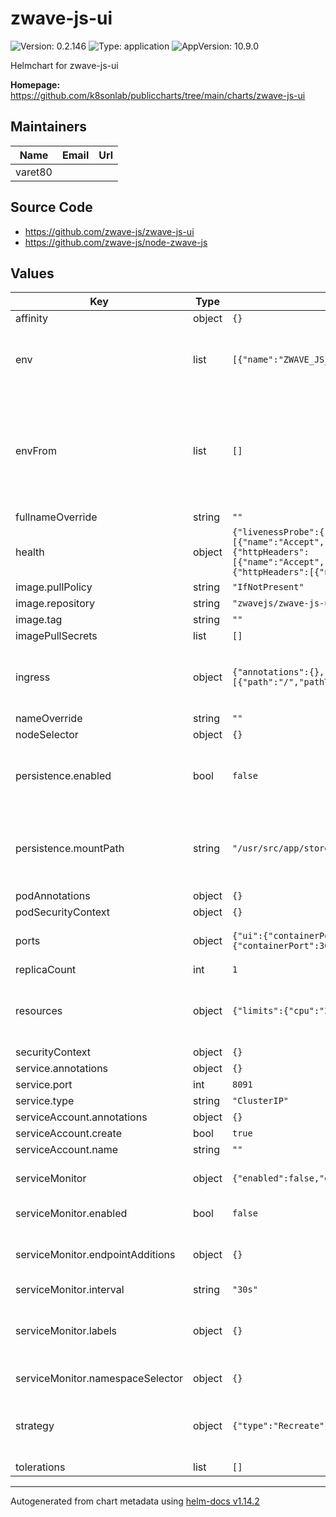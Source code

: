 # zwave-js-ui

![Version: 0.2.146](https://img.shields.io/badge/Version-0.2.146-informational?style=flat-square) ![Type: application](https://img.shields.io/badge/Type-application-informational?style=flat-square) ![AppVersion: 10.9.0](https://img.shields.io/badge/AppVersion-10.9.0-informational?style=flat-square)

Helmchart for zwave-js-ui

**Homepage:** <https://github.com/k8sonlab/publiccharts/tree/main/charts/zwave-js-ui>

## Maintainers

| Name | Email | Url |
| ---- | ------ | --- |
| varet80 |  |  |

## Source Code

* <https://github.com/zwave-js/zwave-js-ui>
* <https://github.com/zwave-js/node-zwave-js>

## Values

| Key | Type | Default | Description |
|-----|------|---------|-------------|
| affinity | object | `{}` |  |
| env | list | `[{"name":"ZWAVE_JS_EXTERNAL_CONFIG","value":"/usr/src/app/store/.config-db"}]` | add your env variables here, following standard syntax |
| envFrom | list | `[]` | you can add secrets and configmaps. this way you support external secrets for secure variables |
| fullnameOverride | string | `""` |  |
| health | object | `{"livenessProbe":{"httpHeaders":[{"name":"Accept","value":"text/plain"}],"initialDelaySeconds":15,"path":"/health","periodSeconds":30},"readinessProbe":{"httpHeaders":[{"name":"Accept","value":"text/plain"}],"initialDelaySeconds":5,"path":"/health","periodSeconds":30},"startupProbe":{"httpHeaders":[{"name":"Accept","value":"text/plain"}],"initialDelaySeconds":5,"path":"/health","periodSeconds":30}}` | configure Probes |
| image.pullPolicy | string | `"IfNotPresent"` |  |
| image.repository | string | `"zwavejs/zwave-js-ui"` |  |
| image.tag | string | `""` |  |
| imagePullSecrets | list | `[]` |  |
| ingress | object | `{"annotations":{},"className":"","enabled":false,"hosts":[{"host":"chart-example.local","paths":[{"path":"/","pathType":"ImplementationSpecific"}]}],"tls":[]}` | Support custom usb device usbDevice: /dev/ttyUSB0 |
| nameOverride | string | `""` |  |
| nodeSelector | object | `{}` |  |
| persistence.enabled | bool | `false` | enable persistent volume, otherwise use empty dir |
| persistence.mountPath | string | `"/usr/src/app/store"` | change the path of store. Just in case you use different env variable. |
| podAnnotations | object | `{}` |  |
| podSecurityContext | object | `{}` |  |
| ports | object | `{"ui":{"containerPort":8091,"name":"http-ui","protocol":"TCP","servicePort":80},"websocket":{"containerPort":3000,"name":"http-websocket","protocol":"TCP","servicePort":3000}}` | ui and websocet ports |
| replicaCount | int | `1` |  |
| resources | object | `{"limits":{"cpu":"300m","memory":"256Mi"},"requests":{"cpu":"200m","memory":"192Mi"}}` | Initial resources, based on a 40node network |
| securityContext | object | `{}` |  |
| service.annotations | object | `{}` |  |
| service.port | int | `8091` |  |
| service.type | string | `"ClusterIP"` |  |
| serviceAccount.annotations | object | `{}` |  |
| serviceAccount.create | bool | `true` |  |
| serviceAccount.name | string | `""` |  |
| serviceMonitor | object | `{"enabled":false,"endpointAdditions":{},"interval":"30s","labels":{},"namespaceSelector":{}}` | Support Prometheus ServiceMonitor |
| serviceMonitor.enabled | bool | `false` | enable Service Monitor |
| serviceMonitor.endpointAdditions | object | `{}` | endpoint additions - add endpoint modifications |
| serviceMonitor.interval | string | `"30s"` | interval |
| serviceMonitor.labels | object | `{}` | add Custom labels, for prometheus Service Monitor |
| serviceMonitor.namespaceSelector | object | `{}` | namespace selector |
| strategy | object | `{"type":"Recreate"}` | Setting default strategy, to avoid running 2 containers with one stick |
| tolerations | list | `[]` |  |

----------------------------------------------
Autogenerated from chart metadata using [helm-docs v1.14.2](https://github.com/norwoodj/helm-docs/releases/v1.14.2)
